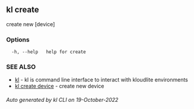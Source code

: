 ## kl create

create new [device]



### Options

```
  -h, --help   help for create
```

### SEE ALSO

* [kl](kl.md)  - kl is command line interface to interact with kloudlite environments
* [kl create device](kl_create_device.md)  - create new device

###### Auto generated by kl CLI on 19-October-2022
